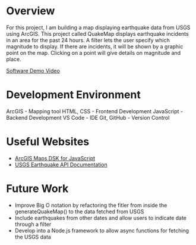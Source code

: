 # Overview

For this project, I am building a map displaying earthquake data from USGS using ArcGIS. This project called QuakeMap displays earthquake incidents in an area for the past 24 hours. A filter lets the user specify which magnitude to display. If there are incidents, it will be shown by a graphic point on the map. Clicking on a point will give details on magnitude and place.

[Software Demo Video](https://youtu.be/6eg74PduIbo)

# Development Environment

ArcGIS - Mapping tool
HTML, CSS - Frontend Development
JavaScript - Backend Development
VS Code - IDE
Git, GitHub - Version Control

# Useful Websites

* [ArcGIS Maps DSK for JavaScript](https://developers.arcgis.com/javascript/latest/tutorials/display-a-map/)
* [USGS Earthquake API Documentation](https://earthquake.usgs.gov/fdsnws/event/1/)

# Future Work

* Improve Big O notation by refactoring the fitler from inside the generateQuakeMap() to the data fetched from USGS
* Include earthquakes from other dates and allow users to indicate date through a filter
* Develop into a Node.js framework to allow async functions for fetching the USGS data
